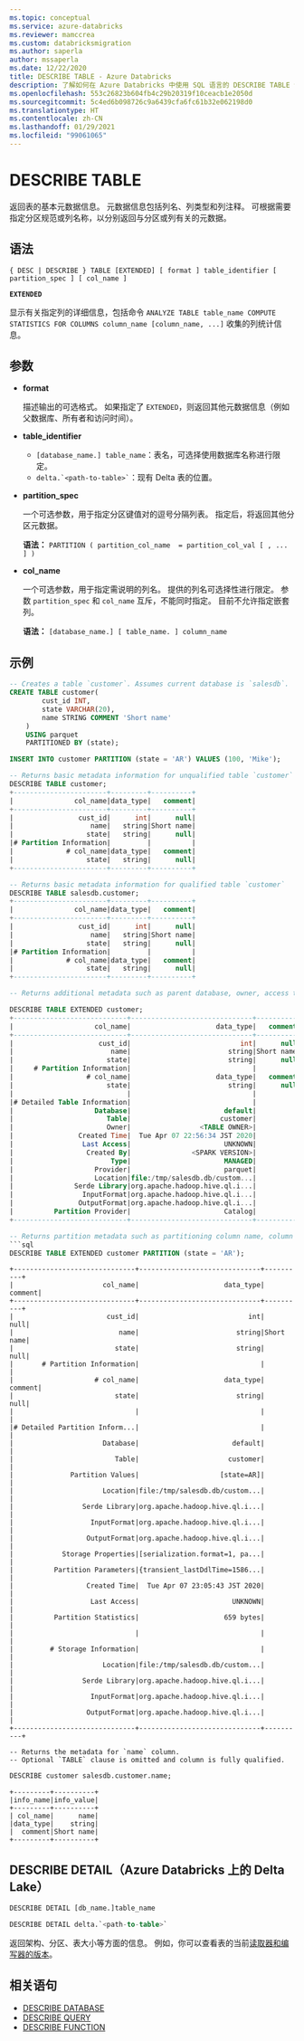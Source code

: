 ```yaml
---
ms.topic: conceptual
ms.service: azure-databricks
ms.reviewer: mamccrea
ms.custom: databricksmigration
ms.author: saperla
author: mssaperla
ms.date: 12/22/2020
title: DESCRIBE TABLE - Azure Databricks
description: 了解如何在 Azure Databricks 中使用 SQL 语言的 DESCRIBE TABLE 语法。
ms.openlocfilehash: 553c26823b604fb4c29b20319f10ceacb1e2050d
ms.sourcegitcommit: 5c4ed6b098726c9a6439cfa6fc61b32e062198d0
ms.translationtype: HT
ms.contentlocale: zh-CN
ms.lasthandoff: 01/29/2021
ms.locfileid: "99061065"
---
```

# <a name="describe-table"></a>DESCRIBE TABLE

返回表的基本元数据信息。 元数据信息包括列名、列类型和列注释。 可根据需要指定分区规范或列名称，以分别返回与分区或列有关的元数据。

## <a name="syntax"></a>语法

```
{ DESC | DESCRIBE } TABLE [EXTENDED] [ format ] table_identifier [ partition_spec ] [ col_name ]
```

**``EXTENDED``**

显示有关指定列的详细信息，包括命令 ``ANALYZE TABLE table_name COMPUTE STATISTICS FOR COLUMNS column_name [column_name, ...]`` 收集的列统计信息。

## <a name="parameters"></a>参数

* **format**

  描述输出的可选格式。 如果指定了 ``EXTENDED``，则返回其他元数据信息（例如父数据库、所有者和访问时间）。

* **table_identifier**
  * ``[database_name.] table_name``：表名，可选择使用数据库名称进行限定。
  * `` delta.`<path-to-table>` ``：现有 Delta 表的位置。
* **partition_spec**

  一个可选参数，用于指定分区键值对的逗号分隔列表。 指定后，将返回其他分区元数据。

  **语法：** ``PARTITION ( partition_col_name  = partition_col_val [ , ... ] )``

* **col_name**

  一个可选参数，用于指定需说明的列名。
  提供的列名可选择性进行限定。 参数 ``partition_spec`` 和 ``col_name`` 互斥，不能同时指定。 目前不允许指定嵌套列。

  **语法：** ``[database_name.] [ table_name. ] column_name``

## <a name="examples"></a>示例

```sql
-- Creates a table `customer`. Assumes current database is `salesdb`.
CREATE TABLE customer(
        cust_id INT,
        state VARCHAR(20),
        name STRING COMMENT 'Short name'
    )
    USING parquet
    PARTITIONED BY (state);

INSERT INTO customer PARTITION (state = 'AR') VALUES (100, 'Mike');

-- Returns basic metadata information for unqualified table `customer`
DESCRIBE TABLE customer;
+-----------------------+---------+----------+
|               col_name|data_type|   comment|
+-----------------------+---------+----------+
|                cust_id|      int|      null|
|                   name|   string|Short name|
|                  state|   string|      null|
|# Partition Information|         |          |
|             # col_name|data_type|   comment|
|                  state|   string|      null|
+-----------------------+---------+----------+

-- Returns basic metadata information for qualified table `customer`
DESCRIBE TABLE salesdb.customer;
+-----------------------+---------+----------+
|               col_name|data_type|   comment|
+-----------------------+---------+----------+
|                cust_id|      int|      null|
|                   name|   string|Short name|
|                  state|   string|      null|
|# Partition Information|         |          |
|             # col_name|data_type|   comment|
|                  state|   string|      null|
+-----------------------+---------+----------+

-- Returns additional metadata such as parent database, owner, access time etc.
```

```sql
DESCRIBE TABLE EXTENDED customer;
+----------------------------+------------------------------+----------+
|                    col_name|                     data_type|   comment|
+----------------------------+------------------------------+----------+
|                     cust_id|                           int|      null|
|                        name|                        string|Short name|
|                       state|                        string|      null|
|     # Partition Information|                              |          |
|                  # col_name|                     data_type|   comment|
|                       state|                        string|      null|
|                            |                              |          |
|# Detailed Table Information|                              |          |
|                    Database|                       default|          |
|                       Table|                      customer|          |
|                       Owner|                 <TABLE OWNER>|          |
|                Created Time|  Tue Apr 07 22:56:34 JST 2020|          |
|                 Last Access|                       UNKNOWN|          |
|                  Created By|               <SPARK VERSION>|          |
|                        Type|                       MANAGED|          |
|                    Provider|                       parquet|          |
|                    Location|file:/tmp/salesdb.db/custom...|          |
|               Serde Library|org.apache.hadoop.hive.ql.i...|          |
|                 InputFormat|org.apache.hadoop.hive.ql.i...|          |
|                OutputFormat|org.apache.hadoop.hive.ql.i...|          |
|          Partition Provider|                       Catalog|          |
+----------------------------+------------------------------+----------+

-- Returns partition metadata such as partitioning column name, column type and comment.
```sql
DESCRIBE TABLE EXTENDED customer PARTITION (state = 'AR');
```

```
+------------------------------+------------------------------+----------+
|                      col_name|                     data_type|   comment|
+------------------------------+------------------------------+----------+
|                       cust_id|                           int|      null|
|                          name|                        string|Short name|
|                         state|                        string|      null|
|       # Partition Information|                              |          |
|                    # col_name|                     data_type|   comment|
|                         state|                        string|      null|
|                              |                              |          |
|# Detailed Partition Inform...|                              |          |
|                      Database|                       default|          |
|                         Table|                      customer|          |
|              Partition Values|                    [state=AR]|          |
|                      Location|file:/tmp/salesdb.db/custom...|          |
|                 Serde Library|org.apache.hadoop.hive.ql.i...|          |
|                   InputFormat|org.apache.hadoop.hive.ql.i...|          |
|                  OutputFormat|org.apache.hadoop.hive.ql.i...|          |
|            Storage Properties|[serialization.format=1, pa...|          |
|          Partition Parameters|{transient_lastDdlTime=1586...|          |
|                  Created Time|  Tue Apr 07 23:05:43 JST 2020|          |
|                   Last Access|                       UNKNOWN|          |
|          Partition Statistics|                     659 bytes|          |
|                              |                              |          |
|         # Storage Information|                              |          |
|                      Location|file:/tmp/salesdb.db/custom...|          |
|                 Serde Library|org.apache.hadoop.hive.ql.i...|          |
|                   InputFormat|org.apache.hadoop.hive.ql.i...|          |
|                  OutputFormat|org.apache.hadoop.hive.ql.i...|          |
+------------------------------+------------------------------+----------+

-- Returns the metadata for `name` column.
-- Optional `TABLE` clause is omitted and column is fully qualified.
```

```sql
DESCRIBE customer salesdb.customer.name;
```

```
+---------+----------+
|info_name|info_value|
+---------+----------+
| col_name|      name|
|data_type|    string|
|  comment|Short name|
+---------+----------+
```

## <a name="describe-detail-delta-lake-on-azure-databricks"></a><a id="describe-detail"> </a><a id="describe-detail-delta-lake-on-azure-databricks"> </a>DESCRIBE DETAIL（Azure Databricks 上的 Delta Lake）

```sql
DESCRIBE DETAIL [db_name.]table_name

DESCRIBE DETAIL delta.`<path-to-table>`
```

返回架构、分区、表大小等方面的信息。 例如，你可以查看表的当前[读取器和编写器的版本](../../../../delta/versioning.md#table-version)。

## <a name="related-statements"></a>相关语句

* [DESCRIBE DATABASE](sql-ref-syntax-aux-describe-database.md)
* [DESCRIBE QUERY](sql-ref-syntax-aux-describe-query.md)
* [DESCRIBE FUNCTION](sql-ref-syntax-aux-describe-function.md)